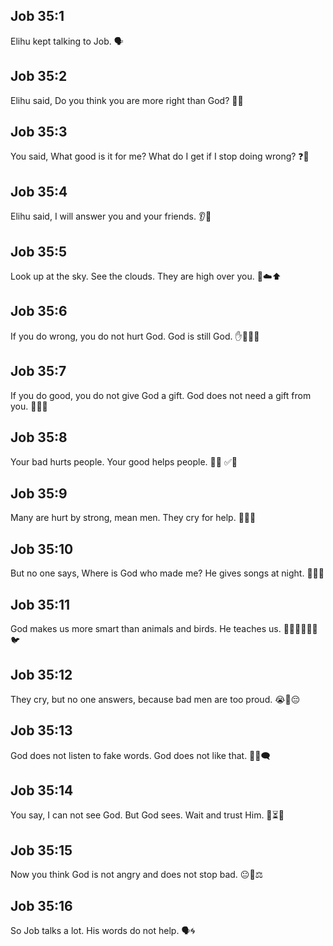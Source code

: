 ## Job 35:1
Elihu kept talking to Job. 🗣️
## Job 35:2
Elihu said, Do you think you are more right than God? 🤔🙏
## Job 35:3
You said, What good is it for me? What do I get if I stop doing wrong? ❓🚫
## Job 35:4
Elihu said, I will answer you and your friends. 👂👥
## Job 35:5
Look up at the sky. See the clouds. They are high over you. 🌌☁️⬆️
## Job 35:6
If you do wrong, you do not hurt God. God is still God. ✋🙅‍♂️🙏
## Job 35:7
If you do good, you do not give God a gift. God does not need a gift from you. 🎁🚫🙏
## Job 35:8
Your bad hurts people. Your good helps people. 🚫😢 ✅🤝
## Job 35:9
Many are hurt by strong, mean men. They cry for help. 💪😠😭
## Job 35:10
But no one says, Where is God who made me? He gives songs at night. 🙏🎶🌙
## Job 35:11
God makes us more smart than animals and birds. He teaches us. 👨‍👩‍👧‍👦🧠🐶🐦
## Job 35:12
They cry, but no one answers, because bad men are too proud. 😭🙉😔
## Job 35:13
God does not listen to fake words. God does not like that. 🙉❌🗨️
## Job 35:14
You say, I can not see God. But God sees. Wait and trust Him. 👀⏳🙏
## Job 35:15
Now you think God is not angry and does not stop bad. 😐🚫⚖️
## Job 35:16
So Job talks a lot. His words do not help. 🗣️🌀
